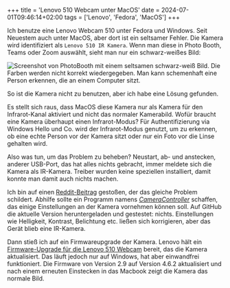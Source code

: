 +++
title = 'Lenovo 510 Webcam unter MacOS'
date = 2024-07-01T09:46:14+02:00
tags = ['Lenovo', 'Fedora', 'MacOS']
+++

Ich benutze eine Lenovo Webcam 510 unter Fedora und Windows.
Seit Neuestem auch unter MacOS, aber dort ist ein seltsamer Fehler.
Die Kamera wird identifiziert als `Lenovo 510 IR Kamera`.
Wenn man diese in Photo Booth, Teams oder Zoom auswählt, sieht man nur ein schwarz-weißes Bild:

![Screenshot von PhotoBooth mit einem seltsamen schwarz-weiß Bild. Die Farben werden nicht korrekt wiedergegeben. Man kann schemenhaft eine Person erkennen, die an einem Computer sitzt.](../lenovo-510-ir-mode.png)

So ist die Kamera nicht zu benutzen, aber ich habe eine Lösung gefunden.

Es stellt sich raus, dass MacOS diese Kamera nur als Kamera für den Infrarot-Kanal aktiviert und nicht das normaler Kamerabild.
Wofür braucht eine Kamera überhaupt einen Infrarot-Modus?
Für Authentifizierung via Windows Hello und Co. wird der Infrarot-Modus genutzt, um zu erkennen, ob eine echte Person vor der Kamera sitzt oder nur ein Foto vor die Linse gehalten wird.

Also was tun, um das Problem zu beheben?
Neustart, ab- und anstecken, anderer USB-Port, das hat alles nichts gebracht, immer meldete sich die Kamera als IR-Kamera.
Treiber wurden keine speziellen installiert, damit konnte man damit auch nichts machen.

Ich bin auf einen [Reddit-Beitrag](https://old.reddit.com/r/MacOS/comments/10msyr4/lenovo_510_fhd_webcam_on_osx/) gestoßen, der das gleiche Problem schildert.
Abhilfe sollte ein Programm namens [_CameraController_](https://github.com/Itaybre/CameraController) schaffen, das einige Einstellungen an der Kamera vornehmen können soll.
Auf GitHub die aktuelle Version heruntergeladen und gestestet: nichts.
Einstellungen wie Helligkeit, Kontrast, Belichtung etc. ließen sich korrigieren, aber das Gerät blieb eine IR-Kamera.

Dann stieß ich auf ein Firmwareupgrade der Kamera. Lenovo hält ein [Firmware-Upgrade für die Lenovo 510 Webcam](https://support.lenovo.com/de/de/accessories/acc500235-lenovo-510-fhd-webcam-overview-and-service-parts) bereit, das die Kamera aktualisiert.
Das läuft jedoch nur auf Windows, hat aber einwandfrei funktioniert.
Die Firmware von Version 2.9 auf Version 4.6.2 aktualisiert und nach einem erneuten Einstecken in das Macbook zeigt die Kamera das normale Bild.

